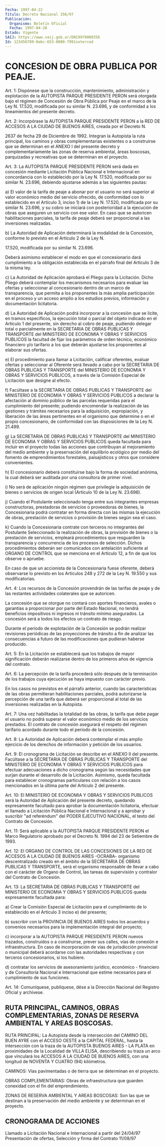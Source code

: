 ```yaml
---
Fecha: 1997-04-22
Título: Decreto Nacional 356/97
Publicación:
  Organismo: Boletín Oficial
  Fecha: 1997-04-28
Estado: Vigente
SAIJ: https://www.saij.gob.ar/DN19970000356
Id: 123456789-0abc-653-0000-7991soterced
---
```

# CONCESION DE OBRA PUBLICA POR PEAJE.

<a id="1"></a>
Art. 1: Dispónese  que  la  construcción,  mantenimiento, administración  y  explotación  de  la  AUTOPISTA PARQUE PRESIDENTE PERON será otorgada bajo el régimen de Concesión  de  Obra  Pública por Peaje en el marco de la Ley N. 17.520, modificada por su similar N. 23.696, y de conformidad a los lineamientos del presente decreto.

<a id="2"></a>
Art.  2: Incorpórase la AUTOPISTA PARQUE PRESIDENTE PERON a la RED DE ACCESOS A  LA  CIUDAD  DE BUENOS AIRES, creada por el Decreto N.

2637 de fecha 29 de Diciembre  de  1992.  Integran  la Autopista la ruta principal, los caminos y obras complementarias existentes  o a construirse que se determinan en el ANEXO I del presente decreto  y complementariamente las zonas de reserva ambiental, áreas boscosas, parquizadas   y  recreativas  que  se  determinan  en  el  proyecto.

<a id="3"></a>
Art.  3: La AUTOPISTA  PARQUE  PRESIDENTE  PERON  será  dada  en concesión mediante  Licitación  Pública Nacional e Internacional en concordancia con lo establecido por la Ley N. 17.520, modificada por su similar N. 23.696, debiendo ajustarse  además  a  las  siguientes pautas:

a) El valor de la tarifa de peaje a abonar por el usuario  no  será superior  al  valor  económico  medio  del  servicio  ofrecido,  de conformidad  con  lo  establecido en el Artículo 3, inciso 1) de la Ley N. 17.520, modificada  por  su  similar N. 23.696, y su cobro se iniciará con posterioridad a la ejecución de  obras que aseguren un servicio  con  ese  valor. En caso que se autoricen  habilitaciones parciales,  la tarifa  de  peaje  deberá  ser  proporcional  a  las inversiones realizadas.

b) La Autoridad  de  Aplicación  determinará  la  modalidad  de  la Concesión,  conforme  lo  previsto  en el Artículo 2 de la Ley N.

17.520, modificada por su similar N. 23.696.

Deberá asimismo establecer el modo en  que  el  concesionario  dará cumplimiento  a  la  obligación establecida en el párrafo final del Artículo 3 de la misma ley.

c) La Autoridad de Aplicación aprobará el Pliego para la Licitación.  Dicho  Pliego    deberá    contemplar  los  mecanismos necesarios para evaluar las ofertas y seleccionar  al concesionario dentro de un marco de transparencia, que permita a los  proponentes la más amplia participación en el proceso y un acceso amplio  a los estudios    previos,    información   y  documentación  licitatoria.

d) La Autoridad de Aplicación podrá incorporar  a  la concesión que se licite, en tramos específicos, la ejecución total  o parcial del objeto indicado en el Artículo 1 del presente, sin derecho al cobro de peaje, pudiendo delegar total o parcialmente en la SECRETARIA DE OBRAS PUBLICAS Y TRANSPORTE del MINISTERIO DE ECONOMIA  Y  OBRAS  Y SERVICIOS  PUBLICOS  la  facultad  de fijar los parámetros de orden técnico,  económico  financiero y/o tarifario  a  los  que  deberán ajustarse los proponentes al elaborar sus ofertas.

e) El procedimiento para  llamar a Licitación, calificar oferentes, evaluar ofertas y seleccionar  al  Oferente será llevado a cabo por la  SECRETARIA  DE OBRAS PUBLICAS Y TRANSPORTE  del  MINISTERIO  DE ECONOMIA Y OBRAS  Y  SERVICIOS  PUBLICOS,  a  través de la Comisión Especial de Licitación que designe al efecto.

f)  Facúltase a la SECRETARIA DE OBRAS PUBLICAS  Y  TRANSPORTE  del MINISTERIO  DE  ECONOMIA Y OBRAS Y SERVICIOS PUBLICOS a declarar la afectación al dominio  público  de  las parcelas requeridas para el cumplimiento del presente; pudiendo encomendar  la  realización  de las gestiones y trámites necesarios para la adquisición, expropiación, y liberación de las áreas pertinentes en el organismo que  determine o en el propio concesionario, de conformidad con las disposiciones de la Ley N. 21.499.

g) La  SECRETARIA  DE OBRAS PUBLICAS Y TRANSPORTE del MINISTERIO DE ECONOMIA Y OBRAS Y SERVICIOS  PUBLICOS queda facultada para incluir en el proyecto todas las acciones  que  contribuyan al mejoramiento del medio ambiente y la preservación del  equilibrio  ecológico por medio  del  fomento de emprendimientos forestales, paisajísticos  y otros que considere convenientes.

h) El concesionario  deberá  constituirse bajo la forma de sociedad anónima, la cual deberá ser auditada  por  una consultora de primer nivel.

i)  No  será  de  aplicación  ningún  régimen  que   privilegie  la adquisición de bienes o servicios de origen local (Artículo  10  de la Ley N. 23.696).

j)  Cuando  el  Postulante seleccionado tenga entre sus integrantes empresas constructoras,  prestadoras  de servicios o proveedoras de bienes, la Concesionaria podrá contratar  en  forma directa con las mismas la ejecución de obras, prestación de servicios  o  provisión de bienes según sea el caso.

k) Cuando la Concesionaria contrate con terceros no integrantes del Postulante  Seleccionado  la realización de obras, la provisión  de bienes o la prestación de servicios,  empleará  procedimientos  que resguarden  la  transparencia  y  concurrencia  de  los procesos de selección.  Dichos  procedimientos  deberán  ser  comunicados   con antelación  suficiente  al  ORGANO DE CONTROL que se menciona en el Artículo 12, a fin de que los observe o apruebe.

En caso de que un accionista  de  la  Concesionaria fuese oferente, deberá observarse lo previsto en los Artículos  248 y 272 de la Ley N. 19.550 y sus modificatorias.

<a id="4"></a>
Art. 4: Los recursos de la Concesión provendrán  de las tarifas de peaje y de las restantes actividades colaterales que  se  autoricen.

La  concesión  que  se  otorgue no contará con aportes financieros, avales o garantías a proporcionar por parte del Estado Nacional, no tendrá  beneficios  impositivos  ni  ingresos  ni  tránsito  mínimo asegurados. La concesión  será  a  todos los efectos un contrato de riesgo.

Durante  el  período  de  explotación de  la  Concesión  se  podrán realizar revisiones periódicas  de  las  proyecciones de tránsito a fin de analizar las consecuencias a futuro  de  las  modificaciones que pudieran haberse producido.

<a id="5"></a>
Art. 5: En la Licitación se establecerá que los trabajos  de mayor significación  deberán  realizarse  dentro de los primeros años  de vigencia del contrato.

<a id="6"></a>
Art. 6: La percepción de la tarifa procederá  sólo  después  de la terminación  de  los  trabajos  cuya ejecución se haya impuesto con carácter previo.

En  los  casos  no  previstos en el párrafo  anterior,  cuando  las características de las  obras permitieran habilitaciones parciales, podrá  autorizarse la percepción  de  una  tarifa  que  deberá  ser proporcional al total de las inversiones realizadas en la Autopista.

<a id="7"></a>
Art. 7:  Una  vez habilitadas la totalidad de las obras, la tarifa que debe pagar el usuario no podrá superar el valor económico medio de los servicios  prestados.  El contrato de concesión asegurará el respeto del régimen tarifario acordado  durante  todo el período de la concesión.

<a id="8"></a>
Art. 8: La Autoridad de Aplicación deberá contemplar el más amplio ejercicio de los derechos de información y petición de los usuarios.

<a id="9"></a>
Art. 9: El cronograma de Licitación se describe en el ANEXO II del presente. Facúltase a la SECRETARIA DE OBRAS PUBLICAS  Y TRANSPORTE del  MINISTERIO  DE  ECONOMIA  Y  OBRAS  Y SERVICIOS PUBLICOS  para efectuar adecuaciones a dicho cronograma según  las necesidades que surjan  durante  el  desarrollo  de la Licitación. Asimismo,  queda facultada para establecer cronogramas  particulares  con relación a los  casos  mencionados  en  la  última  parte del Artículo  2  del presente.

<a id="10"></a>
Art. 10: El MINISTERIO DE ECONOMIA Y OBRAS  Y  SERVICIOS PUBLICOS será  la  Autoridad  de  Aplicación del presente decreto,  quedando expresamente facultado para  aprobar  la documentación licitatoria, efectuar el llamado a Licitación Pública Nacional e Internacional y a aprobar y suscribir "ad referéndum" del PODER EJECUTIVO NACIONAL, el texto del Contrato de Concesión.

<a id="11"></a>
Art. 11: Será aplicable a la AUTOPISTA PARQUE PRESIDENTE PERON el Marco  Regulatorio  aprobado  por  el Decreto  N. 1994  del  23  de Setiembre de 1993.

<a id="12"></a>
Art. 12: El ORGANO DE CONTROL DE LAS  CONCESIONES  DE  LA  RED DE ACCESOS A LA CIUDAD DE BUENOS AIRES -OCRABA- organismo descentralizado  creado  en  el  ámbito  de  la SECRETARIA DE OBRAS PUBLICAS Y TRANSPORTE, será el organismo responsable  de  llevar  a cabo con el carácter de Organo de Control, las tareas de supervisión y contralor del Contrato de Concesión.

<a id="13"></a>
Art.  13:  La  SECRETARIA  DE  OBRAS  PUBLICAS  Y TRANSPORTE del MINISTERIO  DE  ECONOMIA  Y  OBRAS  Y  SERVICIOS  PUBLICOS    queda expresamente facultada para:

a) Crear la Comisión Especial de Licitación para el cumplimiento de lo  establecido en el  Artículo  3  inciso  e)  del  presente;

b) suscribir con la PROVINCIA DE BUENOS AIRES todos los acuerdos  y convenios  necesarios para la implementación integral del proyecto;

c)  incorporar  a  la  AUTOPISTA  PARQUE  PRESIDENTE  PERON  nuevos trazados,  construidos  o a construirse, prever sus calles, vías de conexión e infraestructura.  En  caso  de  incorporación de vías de jurisdicción  provincial  o  municipal  deberá  acordarse  con  las autoridades  respectivas  y  con  terceros concesionarios,  si  los hubiere.

d) contratar los servicios de asesoramiento  jurídico,  económico - financiero  y  de  Consultoría Nacional e Internacional que  estime necesarios para el cumplimiento de sus funciones.

<a id="14"></a>
Art. 14: Comuníquese, publíquese, dése a la Dirección Nacional del Registro Oficial  y archívese.

## RUTA PRINCIPAL, CAMINOS, OBRAS COMPLEMENTARIAS, ZONAS DE RESERVA AMBIENTAL Y AREAS BOSCOSAS.

<a id="1"></a>
RUTA PRINCIPAL: La Autopista desde la intersección del  CAMINO  DEL BUEN  AYRE  con  el  ACCESO  OESTE  a  la CAPITAL FEDERAL, hasta la intersección con la traza de la AUTOPISTA  BUENOS  AIRES - LA PLATA en  proximidades  de  la Localidad de VILLA ELISA, describiendo  su traza un arco que vinculará  los  ACCESOS  A  LA  CIUDAD  DE BUENOS AIRES,  con  una  longitud  de  NOVENTA  Y  CUATRO  (94) kilómetros.

CAMINOS:  Vías  pavimentadas  o de tierra que se determinan  en  el proyecto.

OBRAS  COMPLEMENTARIAS:  Obras  de    infraestructura  que  guarden conexidad con el fin del emprendimiento.

ZONAS  DE  RESERVA  AMBIENTAL  Y AREAS BOSCOSAS:  Son  las  que  se destinan a la preservación del medio ambiente y se determinan en el proyecto.

## CRONOGRAMA DE ACCIONES

<a id="1"></a>
Llamado a Licitación Nacional e Internacional a partir del 24/04/97 Presentación de ofertas, Selección y firma del Contrato     11/08/97